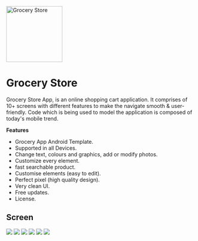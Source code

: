 <img src="screen/logo.png" height="150px" width="150px" title="Grocery" alt="Grocery Store" />

# Grocery Store
Grocery Store App, is an online shopping cart application.
It comprises of 10+ screens with different features to make the navigate smooth & user-friendly.
Code which is being used to model the application is composed of today's mobile trend. 

**Features**

- Grocery App Android Template.
- Supported in all Devices.
- Change text, colours and graphics, add or modify photos.
- Customize every element.
- fast searchable product.
- Customise elements (easy to edit).
- Perfect pixel (high quality design).
- Very clean UI.
- Free updates.
- License.

## Screen 

<img src="screen/screen1.png">

<img src="screen/screen2.png">

<img src="screen/screen3.png">

<img src="screen/screen4.png">

<img src="screen/screen5.png">

<img src="screen/screen6.png">
